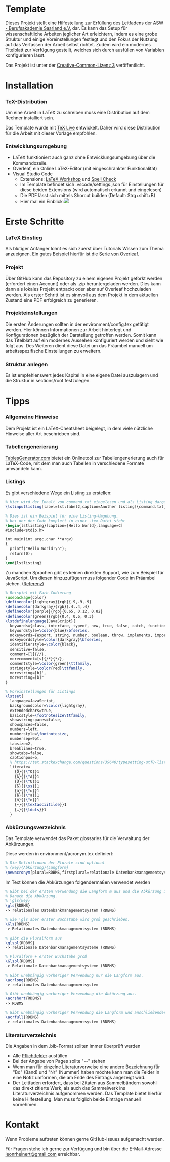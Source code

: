 Template
===========

Dieses Projekt stellt eine Hilfestellung zur Erfüllung des Leitfadens der [ASW - Berufsakademie Saarland e.V.](https://www.asw-berufsakademie.de/) dar.
Es kann das Setup für wissenschaftliche Arbeiten jeglicher Art erleichtern, indem es eine grobe Struktur und einige Voreinstellungen festlegt und den Fokus der Nutzung auf das Verfassen der Arbeit selbst richtet.
Zudem wird ein modernes Titelblatt zur Verfügung gestellt, welches sich durch ausfüllen von Variablen konfigurieren lässt.

Das Projekt ist unter der [Creative-Common-Lizenz 3](http://creativecommons.org/licenses/by-sa/3.0/de/) veröffentlicht.


Installation
============

### TeX-Distribution

Um eine Arbeit in LaTeX zu schreiben muss eine Distribution auf dem Rechner installiert sein.

Das Template wurde mit [TeX Live](https://www.tug.org/texlive/) entwickelt. Daher wird diese Distribution für die Arbeit mit dieser Vorlage empfohlen.


### Entwicklungsumgebung

*   LaTeX funktioniert auch ganz ohne Entwicklungsumgebung über die Kommandozeile.
*   Overleaf, ein Online LaTeX-Editor (mit eingeschränkter Funktionalität)
*   Visual Studio Code
    *   Extensions: [LaTeX Workshop](https://marketplace.visualstudio.com/items?itemName=James-Yu.latex-workshop) und [Spell Check](https://marketplace.visualstudio.com/items?itemName=streetsidesoftware.code-spell-checker-german)
    *   Im Template befindet sich .vscode/settings.json für Einstellungen für diese beiden Extensions (wird automatisch erkannt und eingelesen)
    * Die PDF lässt sich mittels Shorcut builden (Default: Strg+shift+B)
    * Hier mal ein Einblick:![](images/vsc_latex_workshop.png)


Erste Schritte
==============

### LaTeX Einstieg

Als blutiger Anfänger lohnt es sich zuerst über Tutorials Wissen zum Thema anzueignen. 
Ein gutes Beispiel hierfür ist die [Serie von Overleaf](https://de.overleaf.com/learn/latex/How_to_Write_a_Thesis_in_LaTeX_(Part_1):_Basic_Structure).


### Projekt

Über GitHub kann das Repository zu einem eigenen Projekt geforkt werden (erfordert einen Account) oder als .zip heruntergeladen werden. 
Dies kann dann als lokales Projekt entpackt oder aber auf Overleaf hochzuladen werden.
Als erster Schritt ist es sinnvoll aus dem Projekt in dem aktuellen Zustand eine PDF erfolgreich zu generieren.


### Projekteinstellungen

Die ersten Änderungen sollten in der environment/config.tex getätigt werden. 
Hier können Informationen zur Arbeit hinterlegt und Konfigurationen bezüglich der Darstellung getroffen werden.
Somit kann das Titelblatt auf ein modernes Aussehen konfiguriert werden und sieht wie folgt aus
![]()
Des Weiteren dient diese Datei um das Präambel manuell um arbeitsspezifische Einstellungen zu erweitern.


### Struktur anlegen

Es ist empfehlenswert jedes Kapitel in eine eigene Datei auszulagern und die Struktur in sections/root festzulegen.
  


Tipps
=====

### Allgemeine Hinweise

Dem Projekt ist ein LaTeX-Cheatsheet beigelegt, in dem viele nützliche Hinweise aller Art beschrieben sind.


### Tabellengenerierung

[TablesGenerator.com](http://tablesgenerator.com/) bietet ein Onlinetool zur Tabellengenerierung auch für LaTeX-Code, mit dem man auch Tabellen in verschiedene Formate umwandeln kann.


### Listings

Es gibt verschiedene Wege ein Listing zu erstellen:

```latex
% Hier wird der Inhalt von command.txt eingelesen und als Listing dargestellt
\lstinputlisting[label=lst:label2,caption=Another listing]{command.txt}

% Dies ist ein Beispiel für eine Listing-Umgebung, 
% bei der der Code komplett in einer .tex Datei steht
\begin{lstlisting}[caption={Hello World},language=C]
#include<stdio.h>

int main(int argc,char **argv)
{
  printf("Hello World!\n");
  return(0);
}
\end{lstlisting}
```

Zu manchen Sprachen gibt es keinen direkten Support, wie zum Beispiel für JavaScript.
Um diesen hinzuzufügen muss folgender Code im Präambel stehen. ([Referenz](https://tex.stackexchange.com/questions/89574/language-option-supported-in-listings))
```latex
% Beispiel mit Farb-Codierung
\usepackage{color}
\definecolor{lightgray}{rgb}{.9,.9,.9}
\definecolor{darkgray}{rgb}{.4,.4,.4}
\definecolor{purple}{rgb}{0.65, 0.12, 0.82}
\definecolor{green}{rgb}{0.4, 0.6, 0.3}
\lstdefinelanguage{JavaScript}{
  keywords={class, interface, typeof, new, true, false, catch, function, return, null, catch, switch, var, if, in, while, do, else, case, break},
  keywordstyle=\color{blue}\bfseries,
  ndkeywords={export, string, number, boolean, throw, implements, import, this},
  ndkeywordstyle=\color{darkgray}\bfseries,
  identifierstyle=\color{black},
  sensitive=false,
  comment=[l]{//},
  morecomment=[s]{/*}{*/},
  commentstyle=\color{green}\ttfamily,
  stringstyle=\color{red}\ttfamily,
  morestring=[b]',
  morestring=[b]"
}

% Voreinstellungen für Listings
\lstset{
  language=JavaScript,
  backgroundcolor=\color{lightgray},
  extendedchars=true,
  basicstyle=\footnotesize\ttfamily,
  showstringspaces=false,
  showspaces=false,
  numbers=left,
  numberstyle=\footnotesize,
  numbersep=9pt,
  tabsize=2,
  breaklines=true,
  showtabs=false,
  captionpos=b,
  % https://tex.stackexchange.com/questions/39640/typesetting-utf8-listings-with-german-umlaute
  literate=
    {Ö}{{\"O}}1
    {Ä}{{\"A}}1
    {Ü}{{\"U}}1
    {ß}{{\ss}}1
    {ü}{{\"u}}1
    {ä}{{\"a}}1
    {ö}{{\"o}}1
    {~}{{\textasciitilde}}1
    {…}{{\ldots}}1
  }
```

### Abkürzungsverzeichnis

Das Template verwendet das Paket glossaries für die Verwaltung der Abkürzungen.

Diese werden in environment/acronym.tex definiert:

```latex
% Die Definitionen der Plurale sind optional
% {key}{Abkürzung}{Langform}
\newacronym[plural=RDBMS,firstplural=relationale Datenbankmanagementsysteme]{RDBMS}{RDBMS}{relationales Datenbankmanagementsystem}
```

Im Text können die Abkürzungen folgendermaßen verwendet werden

```latex
% Gibt bei der ersten Verwendung die Langform m aus und die Abkürzung in Klammern.
% Danach die Abkürzung. 
% \gls{key}
\gls{RDBMS} 
-> relationales Datenbankmanagementsystem (RDBMS)

% wie \gls aber erster Buchstabe wird groß geschrieben.
\Gls{RDBMS} 
-> Relationales Datenbankmanagementsystem (RDBMS)

% gibt die Pluralform aus
\glspl{RDBMS} 
-> relationale Datenbankmanagementsysteme (RDBMS)

% Pluralform + erster Buchstabe groß
\Glspl{RDBMS} 
-> Relationale Datenbankmanagementsysteme (RDBMS)

% Gibt unabhängig vorheriger Verwendung nur die Langform aus.
\acrlong{RDBMS} 
-> relationales Datenbankmanagementsystem

% Gibt unabhängig vorheriger Verwendung die Abkürzung aus.
\acrshort{RDBMS} 
-> RDBMS

% Gibt unabhängig vorheriger Verwendung die Langform und anschließender Abkürzung aus.
\acrfull{RDBMS} 
-> relationales Datenbankmanagementsystem (RDBMS)
```


### Literaturverzeichnis

Die Angaben in dem .bib-Format sollten immer überprüft werden

*   Alle [Pflichtfelder](http://bib-it.sourceforge.net/help/fieldsAndEntryTypes.php) ausfüllen
*   Bei der Angabe von Pages sollte "--" stehen
*   Wenn man für einzelne Literaturverweise eine andere Bezeichnung für "Bd" (Band) und "Nr" (Nummer) haben möchte kann man die Felder in eine Notiz umformen, die am Ende des Eintrags angezeigt wird.
*   Der Leitfaden erfordert, dass bei Zitaten aus Sammelbändern sowohl das direkt zitierte Werk, als auch das Sammelwerk ins Literaturverzeichnis aufgenommen werden. Das Template bietet hierfür keine Hilfestellung. Man muss folglich beide Einträge manuell vornehmen.
  


Kontakt
=======

Wenn Probleme auftreten können gerne GitHub-Issues aufgemacht werden.

Für Fragen stehe ich gerne zur Verfügung und bin über die E-Mail-Adresse [leonrheinert@gmail.com](mailto:leonrheinert@gmail.com) erreichbar.